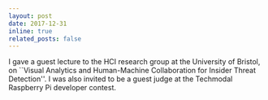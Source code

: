 ```yaml
---
layout: post
date: 2017-12-31
inline: true
related_posts: false
---
```


I gave a guest lecture to the HCI research group at the University of Bristol, on ``Visual Analytics and Human-Machine Collaboration for Insider Threat Detection''. I was also invited to be a guest judge at the Techmodal Raspberry Pi developer contest.